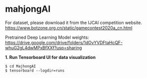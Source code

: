 # mahjongAI

For dataset, please download it from the IJCAI competition website.
https://www.botzone.org.cn/static/gamecontest2020a_cn.html

Pretrained Deep Learning Model weights:
https://drive.google.com/drive/folders/1dOvYVDFtaHcQF-whuG2gL4dwMPxBfXXf?usp=sharing

**1. Run Tensorboard UI for data visualization**

```shell
$ cd MajhongAI
$ tensorboard --logdir=runs
```
